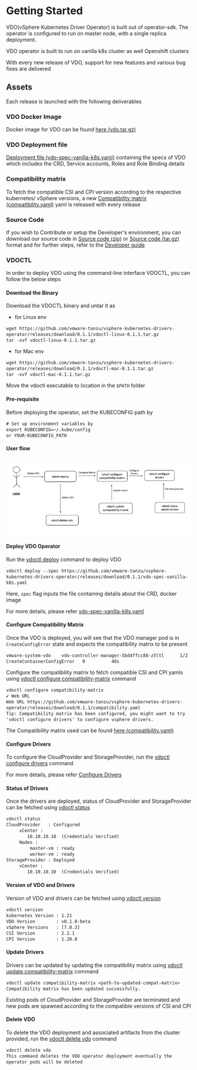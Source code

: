 # Getting Started

VDO(vSphere Kubernetes Driver Operator) is built out of operator-sdk.
The operator is configured to run on master node, with a single replica deployment.

VDO operator is built to run on vanilla k8s cluster as well Openshift clusters

With every new release of VDO, support for new features and various bug fixes are delivered

## Assets

Each release is launched with the following deliverables

### VDO Docker Image

Docker image for VDO can be found [here (vdo.tar.gz)](https://github.com/vmware-tanzu/vsphere-kubernetes-drivers-operator/releases/) 

### VDO Deployment file

[Deployment file (vdo-spec-vanilla-k8s.yaml)](https://github.com/vmware-tanzu/vsphere-kubernetes-drivers-operator/releases/) containing the specs of VDO which includes the CRD, Service accounts, Roles and Role Binding details 

### Compatibility matrix

To fetch the compatible CSI and CPI version according to the respective kubernetes/ vSphere versions, a new [Compatibility matrix (compatibility.yaml)](https://github.com/vmware-tanzu/vsphere-kubernetes-drivers-operator/releases/) yaml is released with every release 

### Source Code 

If you wish to Contribute or setup the Developer's environment, you can download our source code in [Source code (zip)](https://github.com/vmware-tanzu/vsphere-kubernetes-drivers-operator/releases/) or [Source code (tar.gz)](https://github.com/vmware-tanzu/vsphere-kubernetes-drivers-operator/releases/) format and for further steps, refer to the [Developer guide](developer-guide.md)  

### VDOCTL

In order to deploy VDO using the command-line interface VDOCTL, you can follow the below steps 

#### Download the Binary

Download the VDOCTL binary and untar it as

- for Linux env
```shell
wget https://github.com/vmware-tanzu/vsphere-kubernetes-drivers-operator/releases/download/0.1.1/vdoctl-linux-0.1.1.tar.gz
tar -xvf vdoctl-linux-0.1.1.tar.gz
```

- for Mac env
```shell
wget https://github.com/vmware-tanzu/vsphere-kubernetes-drivers-operator/releases/download/0.1.1/vdoctl-mac-0.1.1.tar.gz
tar -xvf vdoctl-mac-0.1.1.tar.gz
```

Move the vdoctl executable to location in the `$PATH` folder

#### Pre-requisite

Before deploying the operator, set the KUBECONFIG path by
```shell
# Set up environment variables by
export KUBECONFIG=~/.kube/config
or YOUR-KUBECONFIG_PATH
```

#### User flow

![VDO user flow](images/vdo-user-flow.png)

#### Deploy VDO Operator

Run the [vdoctl deploy](vdoctl/vdoctl_deploy.md) command to deploy VDO 

```shell
vdoctl deploy --spec https://github.com/vmware-tanzu/vsphere-kubernetes-drivers-operator/releases/download/0.1.1/vdo-spec-vanilla-k8s.yaml
```
Here, `spec` flag inputs the file containing details about the CRD, docker image

For more details, please refer [vdo-spec-vanilla-k8s.yaml](https://github.com/vmware-tanzu/vsphere-kubernetes-drivers-operator/releases/)


#### Configure Compatibility Matrix

Once the VDO is deployed, you will see that the VDO manager pod is in `CreateConfigError` state and expects the compatibility matrix to be present
```shell
vmware-system-vdo    vdo-controller-manager-5bd4ffcc88-z5ltl      1/2     CreateContainerConfigError   0          40s
```

Configure the compatibility matrix to fetch compatible CSI and CPI yamls using [vdoctl configure compatibility-matrix](vdoctl/vdoctl_configure_compatibility-matrix.md) command

```shell
vdoctl configure compatibility-matrix
✔ Web URL
Web URL https://github.com/vmware-tanzu/vsphere-kubernetes-drivers-operator/releases/download/0.1.1/compatibility.yaml
Tip: Compatibility matrix has been configured, you might want to try 'vdoctl configure drivers' to configure vsphere drivers.
```
The Compatibility matrix used can be found [here (compatibility.yaml)](https://github.com/vmware-tanzu/vsphere-kubernetes-drivers-operator/releases/)


#### Configure Drivers

To configure the CloudProvider and StorageProvider, run the [vdoctl configure drivers](vdoctl/vdoctl_configure_drivers.md) command

For more details, please refer [Configure Drivers](configure_drivers.md)


#### Status of Drivers

Once the drivers are deployed, status of CloudProvider and StorageProvider can be fetched using [vdoctl status](vdoctl/vdoctl_status.md)

```shell
vdoctl status 
CloudProvider   : Configured
	 vCenter : 
		10.10.10.10  (Credentials Verified)
	 Nodes : 
		 master-vm : ready 
		 worker-vm : ready 
StorageProvider : Deployed
	 vCenter : 
		10.10.10.10  (Credentials Verified)
```

#### Version of VDO and Drivers

Version of VDO and drivers can be fetched using [vdoctl version](vdoctl/vdoctl_version.md)

```shell
vdoctl version
kubernetes Version : 1.21
VDO Version        : v0.1.0-beta
vSphere Versions   : [7.0.3]
CSI Version        : 2.2.1
CPI Version        : 1.20.0
```

#### Update Drivers

Drivers can be updated by updating the compatibility matrix using [vdoctl update compatibility-matrix](vdoctl/vdoctl_update_compatibility-matrix.md) command

```shell
vdoctl update compatibility-matrix <path-to-updated-compat-matrix>
Compatibility matrix has been updated successfully.
```
Existing pods of CloudProvider and StorageProvider are terminated and new pods are spawned according to the compatible versions of CSI and CPI 


#### Delete VDO

To delete the VDO deployment and associated artifacts from the cluster provided, run the [vdoctl delete vdo](vdoctl/vdoctl_delete.md) command

```shell
vdoctl delete vdo
This command deletes the VDO operator deployment eventually the operator pods will be deleted
```
